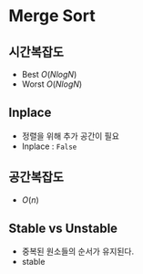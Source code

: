 # Merge Sort

## 시간복잡도
- Best $O(NlogN)$
- Worst $O(NlogN)$

## Inplace
- 정렬을 위해 추가 공간이 필요
- Inplace : `False`

## 공간복잡도
- $O(n)$

## Stable vs Unstable
- 중복된 원소들의 순서가 유지된다.
- stable

